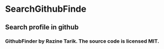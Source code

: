 # SearchGithubFinde
## Search profile in github
### GithubFinder by Razine Tarik. The source code is licensed MIT.
